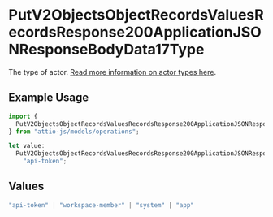 # PutV2ObjectsObjectRecordsValuesRecordsResponse200ApplicationJSONResponseBodyData17Type

The type of actor. [Read more information on actor types here](/docs/actors).

## Example Usage

```typescript
import {
  PutV2ObjectsObjectRecordsValuesRecordsResponse200ApplicationJSONResponseBodyData17Type,
} from "attio-js/models/operations";

let value:
  PutV2ObjectsObjectRecordsValuesRecordsResponse200ApplicationJSONResponseBodyData17Type =
    "api-token";
```

## Values

```typescript
"api-token" | "workspace-member" | "system" | "app"
```